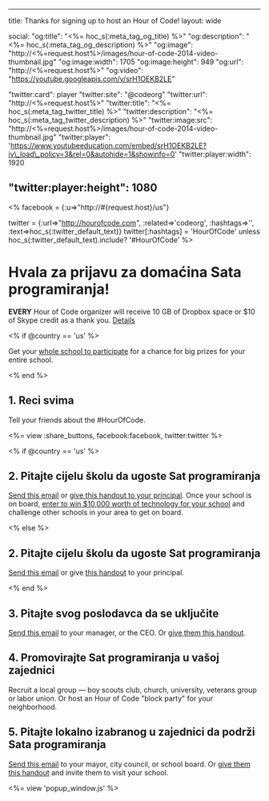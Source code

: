 * * *

title: Thanks for signing up to host an Hour of Code! layout: wide

social: "og:title": "<%= hoc\_s(:meta\_tag\_og\_title) %>" "og:description": "<%= hoc\_s(:meta\_tag\_og\_description) %>" "og:image": "http://<%=request.host%>/images/hour-of-code-2014-video-thumbnail.jpg" "og:image:width": 1705 "og:image:height": 949 "og:url": "http://<%=request.host%>" "og:video": "https://youtube.googleapis.com/v/srH1OEKB2LE"

"twitter:card": player "twitter:site": "@codeorg" "twitter:url": "http://<%=request.host%>" "twitter:title": "<%= hoc\_s(:meta\_tag\_twitter\_title) %>" "twitter:description": "<%= hoc\_s(:meta\_tag\_twitter\_description) %>" "twitter:image:src": "http://<%=request.host%>/images/hour-of-code-2014-video-thumbnail.jpg" "twitter:player": 'https://www.youtubeeducation.com/embed/srH1OEKB2LE?iv\_load\_policy=3&rel=0&autohide=1&showinfo=0' "twitter:player:width": 1920

## "twitter:player:height": 1080

<% facebook = {:u=>"http://#{request.host}/us"}

twitter = {:url=>"http://hourofcode.com", :related=>'codeorg', :hashtags=>'', :text=>hoc\_s(:twitter\_default\_text)} twitter[:hashtags] = 'HourOfCode' unless hoc\_s(:twitter\_default\_text).include? '#HourOfCode' %>

# Hvala za prijavu za domaćina Sata programiranja!

**EVERY** Hour of Code organizer will receive 10 GB of Dropbox space or $10 of Skype credit as a thank you. [Details][1]

 [1]: /prizes

<% if @country == 'us' %>

Get your [whole school to participate][2] for a chance for big prizes for your entire school.

 [2]: /us/prizes

<% end %>

## 1. Reci svima

Tell your friends about the #HourOfCode.

<%= view :share_buttons, facebook:facebook, twitter:twitter %>

<% if @country == 'us' %>

## 2. Pitajte cijelu školu da ugoste Sat programiranja

[Send this email][3] or [give this handout to your principal][4]. Once your school is on board, [enter to win $10,000 worth of technology for your school][1] and challenge other schools in your area to get on board.

 [3]: /resources#email
 [4]: /files/schools-handout.pdf

<% else %>

## 2. Pitajte cijelu školu da ugoste Sat programiranja

[Send this email][3] or give [this handout][4] to your principal.

<% end %>

## 3. Pitajte svog poslodavca da se uključite

[Send this email][3] to your manager, or the CEO. Or [give them this handout][5].

 [5]: /resources/hoc-one-pager.pdf

## 4. Promovirajte Sat programiranja u vašoj zajednici

Recruit a local group — boy scouts club, church, university, veterans group or labor union. Or host an Hour of Code "block party" for your neighborhood.

## 5. Pitajte lokalno izabranog u zajednici da podrži Sata programiranja

[Send this email][3] to your mayor, city council, or school board. Or [give them this handout][5] and invite them to visit your school.

<%= view 'popup_window.js' %>